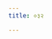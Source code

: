```yaml
---
title: ०३२

---
```

<div class="js_include" url="../vetAla-panchavimshatikA/025/"  newLevelForH1="2" includeTitle="false"> </div>
